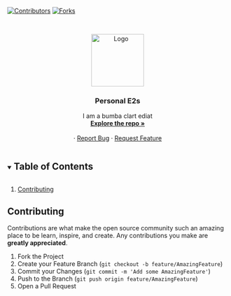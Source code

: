 [![Contributors][contributors-shield]][contributors-url]
[![Forks][forks-shield]][forks-url]

<!-- PROJECT LOGO -->
<br />
<p align="center">
  <a href="https://github.com/smigg-y/Personal-E2s">
    <img src="https://i.imgur.com/PNsjrzV.jpg" alt="Logo" width="120" height="120">
  </a>

  <h3 align="center">Personal E2s</h3>

  <p align="center">
    I am a bumba clart ediat
    <br />
    <a href="https://github.com/smigg-y/Personal-E2s"><strong>Explore the repo »</strong></a>
    <br />
    <br />
    ·
    <a href="https://github.com/smigg-y/Personal-E2s/issues">Report Bug</a>
    ·
    <a href="https://github.com/smigg-y/Personal-E2s/issues">Request Feature</a>
  </p>
</p>



<!-- TABLE OF CONTENTS -->
<details open="open">
  <summary><h2 style="display: inline-block">Table of Contents</h2></summary>
  <ol>
    <li><a href="#contributing">Contributing</a></li>
  </ol>
</details>

## Contributing

Contributions are what make the open source community such an amazing place to be learn, inspire, and create. Any contributions you make are **greatly appreciated**.

1. Fork the Project
2. Create your Feature Branch (`git checkout -b feature/AmazingFeature`)
3. Commit your Changes (`git commit -m 'Add some AmazingFeature'`)
4. Push to the Branch (`git push origin feature/AmazingFeature`)
5. Open a Pull Request

<!-- MARKDOWN LINKS & IMAGES -->
<!-- https://www.markdownguide.org/basic-syntax/#reference-style-links -->
[contributors-shield]: https://img.shields.io/github/contributors/smigg-y/repo.svg?style=for-the-badge
[contributors-url]: https://github.com/Smigg-y/Personal-E2s/graphs/contributors
[forks-shield]: https://img.shields.io/github/forks/Smigg-y/Personal-E2s/repo.svg?style=for-the-badge
[forks-url]: https://github.com/Smigg-y/Personal-E2s/network/members
